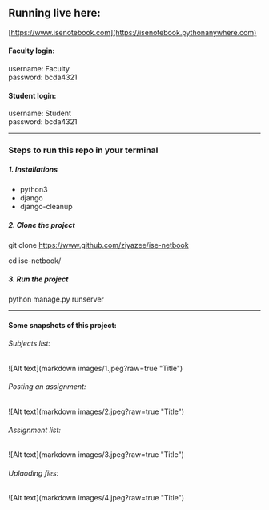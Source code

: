 ## Running live here:
[https://www.isenotebook.com](https://isenotebook.pythonanywhere.com)

#### Faculty login:
username: Faculty  
password: bcda4321

#### Student login:

username: Student  
password: bcda4321

___

### Steps to run this repo in your terminal

##### 1. Installations
* python3  
* django  
* django-cleanup


##### 2. Clone the project

git clone https://www.github.com/ziyazee/ise-netbook

cd ise-netbook/

##### 3. Run the project

python manage.py runserver

___

#### Some snapshots of this project:

###### Subjects list:

![Alt text](markdown images/1.jpeg?raw=true "Title")

###### Posting an assignment:

![Alt text](markdown images/2.jpeg?raw=true "Title")

###### Assignment list:

![Alt text](markdown images/3.jpeg?raw=true "Title")

###### Uplaoding fies:

![Alt text](markdown images/4.jpeg?raw=true "Title")
